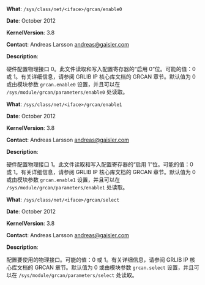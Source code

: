 **What**: `/sys/class/net/<iface>/grcan/enable0`

**Date**:  October 2012

**KernelVersion**: 3.8

**Contact**: Andreas Larsson <andreas@gaisler.com>

**Description**:

硬件配置物理接口 0。此文件读取和写入配置寄存器的“启用 0”位。可能的值：0 或 1。有关详细信息，请参阅 GRLIB IP 核心库文档的 GRCAN 章节。默认值为 0 或由模块参数 `grcan.enable0` 设置，并且可以在 `/sys/module/grcan/parameters/enable0` 处读取。

**What**: `/sys/class/net/<iface>/grcan/enable1`

**Date**:  October 2012

**KernelVersion**: 3.8

**Contact**: Andreas Larsson <andreas@gaisler.com>

**Description**:

硬件配置物理接口 1。此文件读取和写入配置寄存器的“启用 1”位。可能的值：0 或 1。有关详细信息，请参阅 GRLIB IP 核心库文档的 GRCAN 章节。默认值为 0 或由模块参数 `grcan.enable1` 设置，并且可以在 `/sys/module/grcan/parameters/enable1` 处读取。

**What**: `/sys/class/net/<iface>/grcan/select`

**Date**:  October 2012

**KernelVersion**: 3.8

**Contact**: Andreas Larsson <andreas@gaisler.com>

**Description**:

配置要使用的物理接口。可能的值：0 或 1。有关详细信息，请参阅 GRLIB IP 核心库文档的 GRCAN 章节。默认值为 0 或由模块参数 `grcan.select` 设置，并且可以在 `/sys/module/grcan/parameters/select` 处读取。